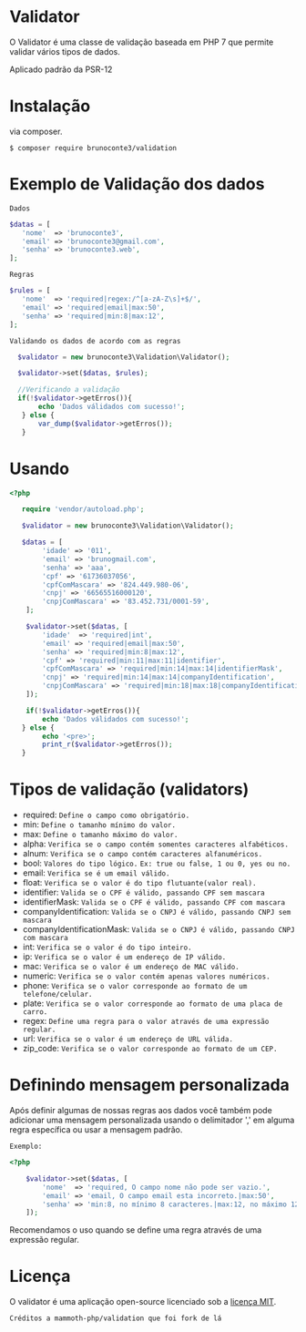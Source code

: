 # Validator

O Validator é uma classe de validação baseada em PHP 7 que permite validar vários tipos de dados.

Aplicado padrão da PSR-12

# Instalação

via composer.

```
$ composer require brunoconte3/validation
```

# Exemplo de Validação dos dados

`Dados`

```php
$datas = [
   'nome'  => 'brunoconte3',
   'email' => 'brunoconte3@gmail.com',
   'senha' => 'brunoconte3.web',
];
```

`Regras`

```php
$rules = [
   'nome'  => 'required|regex:/^[a-zA-Z\s]+$/',
   'email' => 'required|email|max:50',
   'senha' => 'required|min:8|max:12',
];
```

`Validando os dados de acordo com as regras`

```php
  $validator = new brunoconte3\Validation\Validator();

  $validator->set($datas, $rules);

  //Verificando a validação
  if(!$validator->getErros()){
       echo 'Dados válidados com sucesso!';
   } else {
       var_dump($validator->getErros());
   }
```

# Usando

```php
<?php

   require 'vendor/autoload.php';

   $validator = new brunoconte3\Validation\Validator();

   $datas = [
        'idade' => '011',
        'email' => 'brunogmail.com',
        'senha' => 'aaa',
        'cpf' => '61736037056',
        'cpfComMascara' => '824.449.980-06',
        'cnpj' => '66565516000120',
        'cnpjComMascara' => '83.452.731/0001-59',
    ];

    $validator->set($datas, [
        'idade'  => 'required|int',
        'email' => 'required|email|max:50',
        'senha' => 'required|min:8|max:12',
        'cpf' => 'required|min:11|max:11|identifier',
        'cpfComMascara' => 'required|min:14|max:14|identifierMask',
        'cnpj' => 'required|min:14|max:14|companyIdentification',
        'cnpjComMascara' => 'required|min:18|max:18|companyIdentificationMask',
    ]);

    if(!$validator->getErros()){
        echo 'Dados válidados com sucesso!';
   } else {
        echo '<pre>';
        print_r($validator->getErros());
   }
```

# Tipos de validação (validators)

- required: `Define o campo como obrigatório.`
- min: `Define o tamanho mínimo do valor.`
- max: `Define o tamanho máximo do valor.`
- alpha: `Verifica se o campo contém somentes caracteres alfabéticos.`
- alnum: `Verifica se o campo contém caracteres alfanuméricos.`
- bool: `Valores do tipo lógico.` `Ex: true ou false, 1 ou 0, yes ou no.`
- email: `Verifica se é um email válido.`
- float: `Verifica se o valor é do tipo flutuante(valor real).`
- identifier: `Valida se o CPF é válido, passando CPF sem mascara`
- identifierMask: `Valida se o CPF é válido, passando CPF com mascara`
- companyIdentification: `Valida se o CNPJ é válido, passando CNPJ sem mascara`
- companyIdentificationMask: `Valida se o CNPJ é válido, passando CNPJ com mascara`
- int: `Verifica se o valor é do tipo inteiro.`
- ip: `Verifica se o valor é um endereço de IP válido.`
- mac: `Verifica se o valor é um endereço de MAC válido.`
- numeric: `Verifica se o valor contém apenas valores numéricos.`
- phone: `Verifica se o valor corresponde ao formato de um telefone/celular.`
- plate: `Verifica se o valor corresponde ao formato de uma placa de carro.`
- regex: `Define uma regra para o valor através de uma expressão regular.`
- url: `Verifica se o valor é um endereço de URL válida.`
- zip_code: `Verifica se o valor corresponde ao formato de um CEP.`

# Definindo mensagem personalizada

Após definir algumas de nossas regras aos dados você também pode adicionar uma mensagem personalizada usando o delimitador ',' em alguma regra específica ou usar a mensagem padrão.

`Exemplo:`

```php
<?php

    $validator->set($datas, [
        'nome'  => 'required, O campo nome não pode ser vazio.',
        'email' => 'email, O campo email esta incorreto.|max:50',
        'senha' => 'min:8, no mínimo 8 caracteres.|max:12, no máximo 12 caracteres.',
    ]);
```

Recomendamos o uso quando se define uma regra através de uma expressão regular.

# Licença

O validator é uma aplicação open-source licenciado sob a [licença MIT](https://opensource.org/licenses/MIT).

`Créditos a mammoth-php/validation que foi fork de lá`
